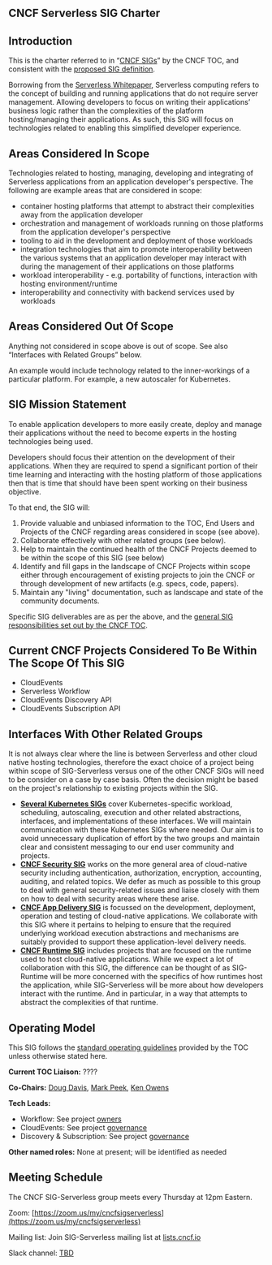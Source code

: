 ## CNCF Serverless SIG Charter

## Introduction

This is the charter referred to in “[CNCF
SIGs](https://github.com/cncf/toc/blob/master/sigs/cncf-sigs.md#sig-charter)”
by the CNCF TOC, and consistent with the [proposed SIG
definition](https://github.com/cncf/toc/blob/master/sigs/proposed.md).

Borrowing from the [Serverless
Whitepaper](https://github.com/cncf/wg-serverless/tree/master/whitepapers/serverless-overview),
Serverless computing refers to the concept of building and running
applications that do not require server management. Allowing developers
to focus on writing their applications’ business logic rather than the
complexities of the platform hosting/managing their applications. As such,
this SIG will focus on technologies related to enabling this simplified
developer experience.

## Areas Considered In Scope

Technologies related to hosting, managing, developing and integrating of
Serverless applications from an application developer's perspective.
The following are example areas that are considered in scope:

* container hosting platforms that attempt to abstract their complexities away
  from the application developer
* orchestration and management of workloads running on those platforms from the
  application developer's perspective
* tooling to aid in the development and deployment of those workloads
* integration technologies that aim to promote interoperability between the
  various systems that an application developer may interact with during the
  management of their applications on those platforms
* workload interoperability - e.g. portability of functions,
  interaction with hosting environment/runtime
* interoperability and connectivity with backend services used by workloads

## Areas Considered Out Of Scope

Anything not considered in scope above is out of scope.  See also “Interfaces
with Related Groups” below.

An example would include technology related to the inner-workings of a
particular platform. For example, a new autoscaler for Kubernetes.

## SIG Mission Statement

To enable application developers to more easily create, deploy and manage their
applications without the need to become experts in the hosting technologies
being used.

Developers should focus their attention on the development of their
applications. When they are required to spend a significant portion of their
time learning and interacting with the hosting platform of those applications
then that is time that should have been spent working on their business
objective.

To that end, the SIG will:

1. Provide valuable and unbiased information to the TOC,
   End Users and Projects of the CNCF regarding areas considered in scope
   (see above).
2. Collaborate effectively with other related groups (see below).
3. Help to maintain the continued health of the CNCF Projects deemed
   to be within the scope of this SIG (see below)
4. Identify and fill gaps in the landscape of CNCF Projects within scope
   either through encouragement of existing projects to join the CNCF
   or through development of new artifacts (e.g. specs, code, papers).
5. Maintain any "living" documentation, such as landscape and state of the
   community documents.

Specific SIG deliverables are as per the above, and the [general SIG
responsibilities set out by the CNCF
 TOC](https://github.com/cncf/toc/blob/master/sigs/cncf-sigs.md#responsibilities--empowerment-of-sigs).

## Current CNCF Projects Considered To Be Within The Scope Of This SIG

* CloudEvents
* Serverless Workflow
* CloudEvents Discovery API
* CloudEvents Subscription API

## Interfaces With Other Related Groups

It is not always clear where the line is between
Serverless and other cloud native hosting technologies, therefore the exact
choice of a project being within scope of SIG-Serverless versus one of the
other CNCF SIGs will need to be consider on a case by case basis. Often the
decision might be based on the project's relationship to existing projects
within the SIG.

*   **[Several Kubernetes SIGs](https://github.com/kubernetes/community)**
    cover Kubernetes-specific workload, scheduling, autoscaling, execution
    and other related abstractions, interfaces, and implementations of
    these interfaces.  We will maintain communication with these Kubernetes
    SIGs where needed.  Our aim is to avoid unnecessary duplication of
    effort by the two groups and maintain clear and consistent messaging
    to our end user community and projects.
*   **[CNCF Security SIG](https://github.com/cncf/sig-security)**
    works on the more general area of cloud-native security including
    authentication, authorization, encryption, accounting, auditing, and
    related topics.  We defer as much as possible to this group to deal
    with general security-related issues and liaise closely with them on
    how to deal with security areas where these arise.
*   **[CNCF App Delivery SIG](https://github.com/cncf/sig-app-delivery)**
    is focussed on the development, deployment, operation and testing of
    cloud-native applications. We collaborate with this SIG where it
    pertains to helping to ensure that the required underlying workload
    execution abstractions and mechanisms are suitably provided to support
    these application-level delivery needs.
*   **[CNCF Runtime SIG](https://github.com/cncf/sig-runtime)**
    includes projects that are focused on the runtime used to host
    cloud-native applications. While we expect a lot of collaboration with this
    SIG, the difference can be thought of as SIG-Runtime will be more
    concerned with the specifics of how runtimes host the application, while
    SIG-Serverless will be more about how developers interact with the
    runtime. And in particular, in a way that attempts to abstract the
    complexities of that runtime.

## Operating Model

This SIG follows the
[standard operating
 guidelines](https://github.com/cncf/toc/blob/master/sigs/cncf-sigs.md#operating-model)
provided by the TOC unless otherwise stated here.

**Current TOC Liaison:**  ????

**Co-Chairs:** [Doug Davis](https://github.com/duglin/),
  [Mark Peek](https://github.com/markpeek/),
  [Ken Owens](https://github.com/kenowens12)

**Tech Leads:**
  - Workflow: See project
  [owners](https://github.com/cncf/wg-serverless/blob/master/workflow/spec/governance/owners.md)
  - CloudEvents: See project
  [governance](https://github.com/cloudevents/spec/blob/master/GOVERNANCE.md)
  - Discovery & Subscription: See project
  [governance](https://github.com/cloudevents/spec/blob/master/GOVERNANCE.md)

**Other named roles:** None at present; will be identified as needed

## Meeting Schedule

The CNCF SIG-Serverless group meets every Thursday at 12pm Eastern.

Zoom:
[https://zoom.us/my/cncfsigserverless](https://zoom.us/my/cncfsigserverless)

Mailing list: Join SIG-Serverless mailing list at
[lists.cncf.io](https://lists.cncf.io)

Slack channel: [TBD](TBD) 
